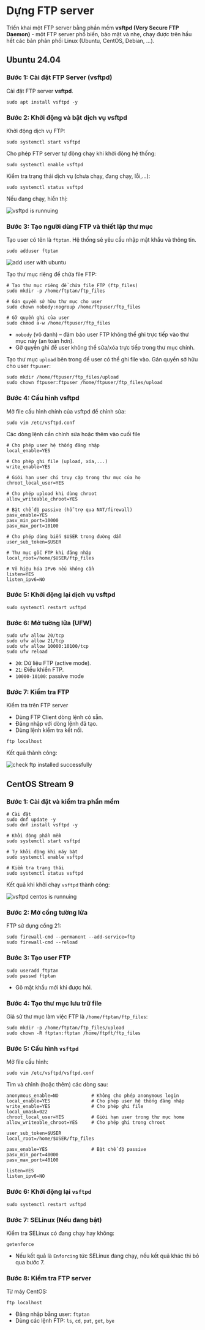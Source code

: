 # Dựng FTP server

Triển khai một FTP server bằng phần mềm **vsftpd (Very Secure FTP Daemon)** - một FTP server phổ biến, bảo mật và nhẹ, chạy được trên hầu hết các bản phân phối Linux (Ubuntu, CentOS, Debian, ...).

## Ubuntu 24.04

### Bước 1: Cài đặt FTP Server (vsftpd)

Cài đặt FTP server **vsftpd**.

```plaintext
sudo apt install vsftpd -y
```

### Bước 2: Khởi động và bật dịch vụ vsftpd

Khởi động dịch vụ FTP:

```plaintext
sudo systemctl start vsftpd
```

Cho phép FTP server tự động chạy khi khởi động hệ thống:

```plaintext
sudo systemctl enable vsftpd
```

Kiểm tra trạng thái dịch vụ (chưa chạy, đang chạy, lỗi,...):

```plaintext
sudo systemctl status vsftpd
```

Nếu đang chạy, hiển thị:

![vsftpd is runnuing](./images/vsftpd_running.png)

### Bước 3: Tạo người dùng FTP và thiết lập thư mục

Tạo user có tên là `ftptan`. Hệ thống sẽ yêu cầu nhập mật khẩu và thông tin.

```plaintext
sudo adduser ftptan
```

![add user with ubuntu](./images/ubuntu-add_user.png)

Tạo thư mục riêng để chứa file FTP:

```plaintext
# Tạo thư mục riêng để chứa file FTP (ftp_files)
sudo mkdir -p /home/ftptan/ftp_files

# Gán quyền sở hữu thư mục cho user
sudo chown nobody:nogroup /home/ftpuser/ftp_files

# Gỡ quyền ghi của user
sudo chmod a-w /home/ftpuser/ftp_files
```

- `nobody` (vô danh) – đảm bảo user FTP không thể ghi trực tiếp vào thư mục này (an toàn hơn).
- Gỡ quyền ghi để user không thể sửa/xóa trực tiếp trong thư mục chính.

Tạo thư mục `upload` bên trong để user có thể ghi file vào. Gán quyền sở hữu cho user `ftpuser`:

```plaintext
sudo mkdir /home/ftpuser/ftp_files/upload
sudo chown ftpuser:ftpuser /home/ftpuser/ftp_files/upload
```

### Bước 4: Cấu hình vsftpd

Mở file cấu hình chính của vsftpd để chỉnh sửa:

```plaintext
sudo vim /etc/vsftpd.conf
```

Các dòng lệnh cần chỉnh sửa hoặc thêm vào cuối file

```plaintext
# Cho phép user hệ thống đăng nhập
local_enable=YES

# Cho phép ghi file (upload, xóa,...)
write_enable=YES 

# Giới hạn user chỉ truy cập trong thư mục của họ
chroot_local_user=YES

# Cho phép upload khi dùng chroot
allow_writeable_chroot=YES

# Bật chế độ passive (hỗ trợ qua NAT/firewall)
pasv_enable=YES              
pasv_min_port=10000
pasv_max_port=10100

# Cho phép dùng biến $USER trong đường dẫn
user_sub_token=$USER

# Thư mục gốc FTP khi đăng nhập
local_root=/home/$USER/ftp_files

# Vô hiệu hóa IPv6 nếu không cần
listen=YES
listen_ipv6=NO
```

### Bước 5: Khởi động lại dịch vụ vsftpd

```plaintext
sudo systemctl restart vsftpd
```

### Bước 6: Mở tường lửa (UFW)

```plaintext
sudo ufw allow 20/tcp
sudo ufw allow 21/tcp
sudo ufw allow 10000:10100/tcp
sudo ufw reload
```

- `20`: Dữ liệu FTP (active mode).
- `21`: Điều khiển FTP.
- `10000-10100`: passive mode

### Bước 7: Kiểm tra FTP

Kiểm tra trên FTP server

- Dùng FTP Client dòng lệnh có sẵn.
- Đăng nhập với dòng lệnh đã tạo.
- Dùng lệnh kiểm tra kết nối.

```plaintext
ftp localhost
```

Kết quả thành công:

![check ftp installed successfully](./images/check_ftp.png)

## CentOS Stream 9

### Bước 1: Cài đặt và kiểm tra  phần mềm

```plaintext
# Cài đặt
sudo dnf update -y
sudo dnf install vsftpd -y

# Khởi động phần mềm
sudo systemctl start vsftpd

# Tự khởi động khi máy bật
sudo systemctl enable vsftpd

# Kiểm tra trạng thái
sudo systemctl status vsftpd
```

Kết quả khi khởi chạy `vsftpd` thành công:

![vsftpd centos is runnuing](./images/vsftpd_running_centos.png)

### Bước 2: Mở cổng tường lửa

FTP sử dụng cổng 21:

```plaintext
sudo firewall-cmd --permanent --add-service=ftp
sudo firewall-cmd --reload
```

### Bước 3: Tạo user FTP

```plaintext
sudo useradd ftptan
sudo passwd ftptan
```

- Gõ mật khẩu mới khi được hỏi.

### Bước 4: Tạo thư mục lưu trữ file

Giả sử thư mục làm việc FTP là `/home/ftptan/ftp_files`:

```plaintext
sudo mkdir -p /home/ftptan/ftp_files/upload
sudo chown -R ftptan:ftptan /home/ftpft/ftp_files
```

### Bước 5: Cấu hình `vsftpd`

Mở file cấu hình:

```plaintext
sudo vim /etc/vsftpd/vsftpd.conf
```

Tìm và chỉnh (hoặc thêm) các dòng sau:

```plaintext
anonymous_enable=NO            # Không cho phép anonymous login
local_enable=YES               # Cho phép user hệ thống đăng nhập
write_enable=YES               # Cho phép ghi file
local_umask=022
chroot_local_user=YES          # Giới hạn user trong thư mục home
allow_writeable_chroot=YES     # Cho phép ghi trong chroot

user_sub_token=$USER
local_root=/home/$USER/ftp_files

pasv_enable=YES                # Bật chế độ passive
pasv_min_port=40000
pasv_max_port=40100

listen=YES
listen_ipv6=NO
```

### Bước 6: Khởi động lại `vsftpd`

```plaintext
sudo systemctl restart vsftpd
```

### Bước 7: SELinux (Nếu đang bật)

Kiểm tra SELinux có đang chạy hay không:

```plaintext
getenforce
```

- Nếu kết quả là `Enforcing` tức SELinux đang chạy, nếu kết quả khác thì bỏ qua bước 7.

### Bước 8: Kiểm tra FTP server

Từ máy CentOS:

```plaintext
ftp localhost
```

- Đăng nhập bằng user: `ftptan`
- Dùng các lệnh FTP: `ls`, `cd`, `put`, `get`, `bye`
